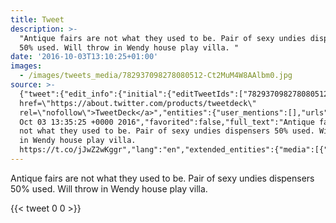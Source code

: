 ```yaml
---
title: Tweet
description: >-
  "Antique fairs are not what they used to be. Pair of sexy undies dispensers
  50% used. Will throw in Wendy house play villa. "
date: '2016-10-03T13:10:25+01:00'
images:
  - /images/tweets_media/782937098278080512-Ct2MuM4W8AAlbm0.jpg
source: >-
  {"tweet":{"edit_info":{"initial":{"editTweetIds":["782937098278080512"],"editableUntil":"2016-10-03T14:35:25.154Z","editsRemaining":"5","isEditEligible":true}},"retweeted":false,"source":"<a
  href=\"https://about.twitter.com/products/tweetdeck\"
  rel=\"nofollow\">TweetDeck</a>","entities":{"user_mentions":[],"urls":[],"symbols":[],"media":[{"expanded_url":"https://twitter.com/toychicken/status/782937098278080512/photo/1","indices":["123","146"],"url":"https://t.co/jJwZ2wKggr","media_url":"http://pbs.twimg.com/media/Ct2MuM4W8AAlbm0.jpg","id_str":"782936635591815168","id":"782936635591815168","media_url_https":"https://pbs.twimg.com/media/Ct2MuM4W8AAlbm0.jpg","sizes":{"large":{"w":"1366","h":"1366","resize":"fit"},"medium":{"w":"1200","h":"1200","resize":"fit"},"small":{"w":"680","h":"680","resize":"fit"},"thumb":{"w":"150","h":"150","resize":"crop"}},"type":"photo","display_url":"pic.twitter.com/jJwZ2wKggr"}],"hashtags":[]},"display_text_range":["0","146"],"favorite_count":"0","id_str":"782937098278080512","truncated":false,"retweet_count":"0","id":"782937098278080512","possibly_sensitive":false,"created_at":"Mon
  Oct 03 13:35:25 +0000 2016","favorited":false,"full_text":"Antique fairs are
  not what they used to be. Pair of sexy undies dispensers 50% used. Will throw
  in Wendy house play villa.
  https://t.co/jJwZ2wKggr","lang":"en","extended_entities":{"media":[{"expanded_url":"https://twitter.com/toychicken/status/782937098278080512/photo/1","indices":["123","146"],"url":"https://t.co/jJwZ2wKggr","media_url":"http://pbs.twimg.com/media/Ct2MuM4W8AAlbm0.jpg","id_str":"782936635591815168","id":"782936635591815168","media_url_https":"https://pbs.twimg.com/media/Ct2MuM4W8AAlbm0.jpg","sizes":{"large":{"w":"1366","h":"1366","resize":"fit"},"medium":{"w":"1200","h":"1200","resize":"fit"},"small":{"w":"680","h":"680","resize":"fit"},"thumb":{"w":"150","h":"150","resize":"crop"}},"type":"photo","display_url":"pic.twitter.com/jJwZ2wKggr"}]}}}
---
```

Antique fairs are not what they used to be. Pair of sexy undies dispensers 50% used. Will throw in Wendy house play villa. 
    
{{< tweet 0 0 >}}
    
